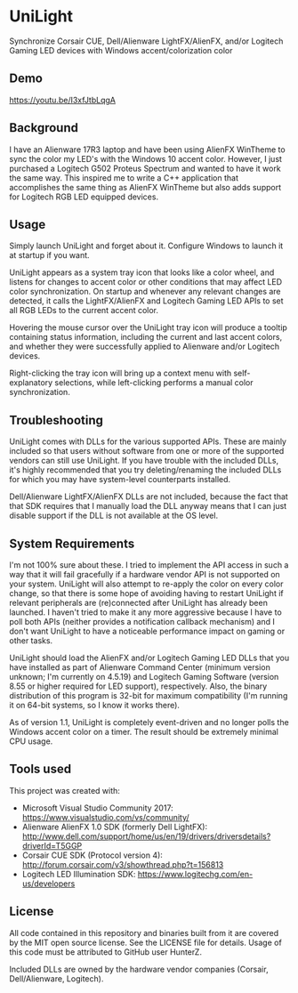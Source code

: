 # UniLight
Synchronize Corsair CUE, Dell/Alienware LightFX/AlienFX, and/or Logitech Gaming LED devices with Windows accent/colorization color

## Demo
https://youtu.be/I3xfJtbLqgA

## Background
I have an Alienware 17R3 laptop and have been using AlienFX WinTheme to sync the color my LED's with the Windows 10 accent color. However, I just purchased a Logitech G502 Proteus Spectrum and wanted to have it work the same way. This inspired me to write a C++ application that accomplishes the same thing as AlienFX WinTheme but also adds support for Logitech RGB LED equipped devices.

## Usage
Simply launch UniLight and forget about it. Configure Windows to launch it at startup if you want.

UniLight appears as a system tray icon that looks like a color wheel, and listens for changes to accent color or other conditions that may affect LED color synchronization. On startup and whenever any relevant changes are detected, it calls the LightFX/AlienFX and Logitech Gaming LED APIs to set all RGB LEDs to the current accent color.

Hovering the mouse cursor over the UniLight tray icon will produce a tooltip containing status information, including the current and last accent colors, and whether they were successfully applied to Alienware and/or Logitech devices.

Right-clicking the tray icon will bring up a context menu with self-explanatory selections, while left-clicking performs a manual color synchronization.

## Troubleshooting
UniLight comes with DLLs for the various supported APIs. These are mainly included so that users without software from one or more of the supported vendors can still use UniLight. If you have trouble with the included DLLs, it's highly recommended that you try deleting/renaming the included DLLs for which you may have system-level counterparts installed.

Dell/Alienware LightFX/AlienFX DLLs are not included, because the fact that that SDK requires that I manually load the DLL anyway means that I can just disable support if the DLL is not available at the OS level.

## System Requirements
I'm not 100% sure about these. I tried to implement the API access in such a way that it will fail gracefully if a hardware vendor API is not supported on your system. UniLight will also attempt to re-apply the color on every color change, so that there is some hope of avoiding having to restart UniLight if relevant peripherals are (re)connected after UniLight has already been launched. I haven't tried to make it any more aggressive because I have to poll both APIs (neither provides a notification callback mechanism) and I don't want UniLight to have a noticeable performance impact on gaming or other tasks.

UniLight should load the AlienFX and/or Logitech Gaming LED DLLs that you have installed as part of Alienware Command Center (minimum version unknown; I'm currently on 4.5.19) and Logitech Gaming Software (version 8.55 or higher required for LED support), respectively. Also, the binary distribution of this program is 32-bit for maximum compatibility (I'm running it on 64-bit systems, so I know it works there).

As of version 1.1, UniLight is completely event-driven and no longer polls the Windows accent color on a timer. The result should be extremely minimal CPU usage.

## Tools used
This project was created with:
* Microsoft Visual Studio Community 2017: https://www.visualstudio.com/vs/community/
* Alienware AlienFX 1.0 SDK (formerly Dell LightFX): http://www.dell.com/support/home/us/en/19/drivers/driversdetails?driverId=T5GGP
* Corsair CUE SDK (Protocol version 4): http://forum.corsair.com/v3/showthread.php?t=156813
* Logitech LED Illumination SDK: https://www.logitechg.com/en-us/developers

## License
All code contained in this repository and binaries built from it are covered by the MIT open source license. See the LICENSE file for details. Usage of this code must be attributed to GitHub user HunterZ.

Included DLLs are owned by the hardware vendor companies (Corsair, Dell/Alienware, Logitech).
